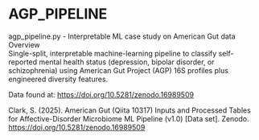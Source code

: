 # AGP_PIPELINE
agp_pipeline.py - Interpretable ML case study on American Gut data  
Overview     
Single-split, interpretable machine-learning pipeline to classify self-reported mental health status (depression, bipolar disorder, or schizophrenia) using     American Gut Project (AGP) 16S profiles plus engineered diversity features.

Data found at: https://doi.org/10.5281/zenodo.16989509

Clark, S. (2025). American Gut (Qiita 10317) Inputs and Processed Tables for Affective-Disorder Microbiome ML Pipeline (v1.0) [Data set]. Zenodo. https://doi.org/10.5281/zenodo.16989509
